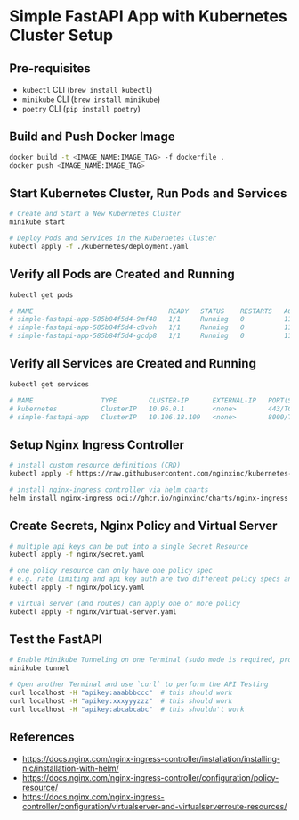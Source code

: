 # Simple FastAPI App with Kubernetes Cluster Setup

## Pre-requisites
- `kubectl` CLI (`brew install kubectl`)
- `minikube` CLI (`brew install minikube`)
- `poetry` CLI (`pip install poetry`)

## Build and Push Docker Image
``` bash
docker build -t <IMAGE_NAME:IMAGE_TAG> -f dockerfile .
docker push <IMAGE_NAME:IMAGE_TAG>
```

## Start Kubernetes Cluster, Run Pods and Services
``` bash
# Create and Start a New Kubernetes Cluster
minikube start

# Deploy Pods and Services in the Kubernetes Cluster
kubectl apply -f ./kubernetes/deployment.yaml
```

## Verify all Pods are Created and Running
``` bash
kubectl get pods

# NAME                                  READY   STATUS    RESTARTS   AGE
# simple-fastapi-app-585b84f5d4-9mf48   1/1     Running   0          117m
# simple-fastapi-app-585b84f5d4-c8vbh   1/1     Running   0          117m
# simple-fastapi-app-585b84f5d4-gcdp8   1/1     Running   0          117m
```

## Verify all Services are Created and Running
``` bash
kubectl get services

# NAME                 TYPE        CLUSTER-IP      EXTERNAL-IP   PORT(S)    AGE
# kubernetes           ClusterIP   10.96.0.1       <none>        443/TCP    119m
# simple-fastapi-app   ClusterIP   10.106.18.109   <none>        8000/TCP   116m
```

## Setup Nginx Ingress Controller
``` bash
# install custom resource definitions (CRD) 
kubectl apply -f https://raw.githubusercontent.com/nginxinc/kubernetes-ingress/v3.7.2/deploy/crds.yaml

# install nginx-ingress controller via helm charts
helm install nginx-ingress oci://ghcr.io/nginxinc/charts/nginx-ingress --version 1.4.2
```





## Create Secrets, Nginx Policy and Virtual Server
``` bash
# multiple api keys can be put into a single Secret Resource
kubectl apply -f nginx/secret.yaml

# one policy resource can only have one policy spec
# e.g. rate limiting and api key auth are two different policy specs and they have to be created separately in two different policy resources
kubectl apply -f nginx/policy.yaml

# virtual server (and routes) can apply one or more policy
kubectl apply -f nginx/virtual-server.yaml
```

## Test the FastAPI
``` bash
# Enable Minikube Tunneling on one Terminal (sudo mode is required, provide you windows/mac password)
minikube tunnel

# Open another Terminal and use `curl` to perform the API Testing
curl localhost -H "apikey:aaabbbccc"  # this should work
curl localhost -H "apikey:xxxyyyzzz"  # this should work
curl localhost -H "apikey:abcabcabc"  # this shouldn't work
```

## References
- https://docs.nginx.com/nginx-ingress-controller/installation/installing-nic/installation-with-helm/
- https://docs.nginx.com/nginx-ingress-controller/configuration/policy-resource/
- https://docs.nginx.com/nginx-ingress-controller/configuration/virtualserver-and-virtualserverroute-resources/